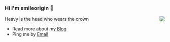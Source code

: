 ### Hi I'm smileorigin 👋

<img align="right" src="https://github-readme-stats.vercel.app/api?username=smileorigin&show_icons=true&icon_color=0366d6&text_color=24292e&bg_color=ffffff&hide_title=true" />

Heavy is the head who wears the crown

- Read more about my [Blog](https://smileorigin.site/)
- Ping me by [Email](mailto:smileorigin@foxmail.com)

